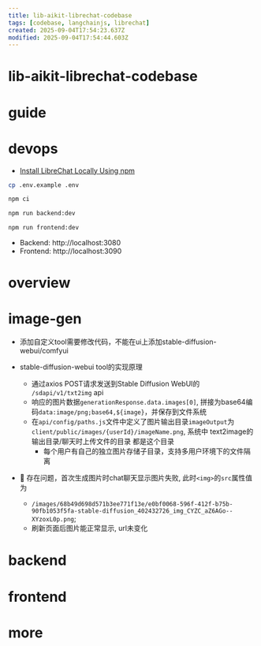 ```yaml
---
title: lib-aikit-librechat-codebase
tags: [codebase, langchainjs, librechat]
created: 2025-09-04T17:54:23.637Z
modified: 2025-09-04T17:54:44.603Z
---
```


# lib-aikit-librechat-codebase

# guide

# devops
- [Install LibreChat Locally Using npm](https://www.librechat.ai/docs/development/get_started)

```sh
cp .env.example .env

npm ci

npm run backend:dev

npm run frontend:dev
```

- Backend: http://localhost:3080
- Frontend: http://localhost:3090
# overview

# image-gen
- 添加自定义tool需要修改代码，不能在ui上添加stable-diffusion-webui/comfyui
- stable-diffusion-webui tool的实现原理
  - 通过axios POST请求发送到Stable Diffusion WebUI的 `/sdapi/v1/txt2img` api
  - 响应的图片数据`generationResponse.data.images[0]`, 拼接为base64编码`data:image/png;base64,${image}`，并保存到文件系统
  - 在`api/config/paths.js`文件中定义了图片输出目录`imageOutput`为 `client/public/images/{userId}/imageName.png`, 系统中 text2image的输出目录/聊天时上传文件的目录 都是这个目录
    - 每个用户有自己的独立图片存储子目录，支持多用户环境下的文件隔离

- 🐛 存在问题，首次生成图片时chat聊天显示图片失败, 此时`<img>`的`src`属性值为 
  - `/images/68b49d698d571b3ee771f13e/e0bf0068-596f-412f-b75b-90fb1053f5fa-stable-diffusion_402432726_img_CYZC_aZ6AGo--XYzoxL0p.png`; 
  - 刷新页面后图片能正常显示, url未变化
# backend

# frontend

# more
